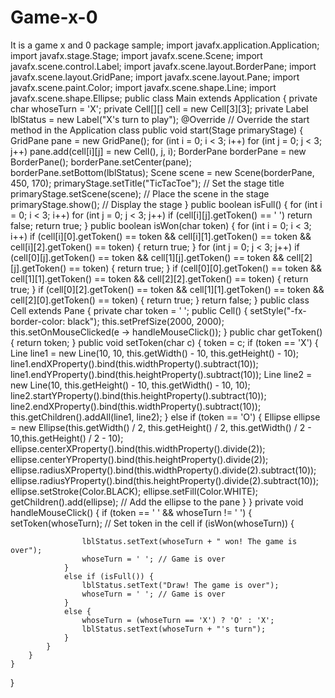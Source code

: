 # Game-x-0
It is a game x and 0 
package sample;
import javafx.application.Application;
import javafx.stage.Stage;
import javafx.scene.Scene;
import javafx.scene.control.Label;
import javafx.scene.layout.BorderPane;
import javafx.scene.layout.GridPane;
import javafx.scene.layout.Pane;
import javafx.scene.paint.Color;
import javafx.scene.shape.Line;
import javafx.scene.shape.Ellipse;
public class Main extends Application {
    private char whoseTurn = 'X';
    private Cell[][] cell = new Cell[3][3];
    private Label lblStatus = new Label("X's turn to play");
    @Override // Override the start method in the Application class
    public void start(Stage primaryStage) {
        GridPane pane = new GridPane();
        for (int i = 0; i < 3; i++)
            for (int j = 0; j < 3; j++)
                pane.add(cell[i][j] = new Cell(), j, i);
        BorderPane borderPane = new BorderPane();
        borderPane.setCenter(pane);
        borderPane.setBottom(lblStatus);
        Scene scene = new Scene(borderPane, 450, 170);
        primaryStage.setTitle("TicTacToe"); // Set the stage title
        primaryStage.setScene(scene); // Place the scene in the stage
        primaryStage.show(); // Display the stage
    }
    public boolean isFull() {
        for (int i = 0; i < 3; i++)
            for (int j = 0; j < 3; j++)
                if (cell[i][j].getToken() == ' ')
                    return false;
        return true;
    }
    public boolean isWon(char token) {
        for (int i = 0; i < 3; i++)
            if (cell[i][0].getToken() == token && cell[i][1].getToken() == token && cell[i][2].getToken() == token) {
                return true;
            }
        for (int j = 0; j < 3; j++)
            if (cell[0][j].getToken() == token && cell[1][j].getToken() == token && cell[2][j].getToken() == token) {
                return true;
            }
        if (cell[0][0].getToken() == token && cell[1][1].getToken() == token && cell[2][2].getToken() == token) {
            return true;
        }
        if (cell[0][2].getToken() == token && cell[1][1].getToken() == token && cell[2][0].getToken() == token) {
            return true;
        }
        return false;
    }
    public class Cell extends Pane {
        private char token = ' ';
        public Cell() {
            setStyle("-fx-border-color: black");
            this.setPrefSize(2000, 2000);
            this.setOnMouseClicked(e -> handleMouseClick());
        }
        public char getToken() {
            return token;
        }
        public void setToken(char c) {
            token = c;
            if (token == 'X') {
                Line line1 = new Line(10, 10, this.getWidth() - 10, this.getHeight() - 10);
                line1.endXProperty().bind(this.widthProperty().subtract(10));
                line1.endYProperty().bind(this.heightProperty().subtract(10));
                Line line2 = new Line(10, this.getHeight() - 10, this.getWidth() - 10, 10);
                line2.startYProperty().bind(this.heightProperty().subtract(10));
                line2.endXProperty().bind(this.widthProperty().subtract(10));
                this.getChildren().addAll(line1, line2);
            }
            else if (token == 'O') {
                Ellipse ellipse = new Ellipse(this.getWidth() / 2, this.getHeight() / 2, this.getWidth() / 2 - 10,this.getHeight() / 2 - 10);
                ellipse.centerXProperty().bind(this.widthProperty().divide(2));
                ellipse.centerYProperty().bind(this.heightProperty().divide(2));
                ellipse.radiusXProperty().bind(this.widthProperty().divide(2).subtract(10));
                ellipse.radiusYProperty().bind(this.heightProperty().divide(2).subtract(10));
                ellipse.setStroke(Color.BLACK);
                ellipse.setFill(Color.WHITE);
                getChildren().add(ellipse); // Add the ellipse to the pane
            }
        }
        private void handleMouseClick() {
            if (token == ' ' && whoseTurn != ' ') {
                setToken(whoseTurn); // Set token in the cell
                if (isWon(whoseTurn)) {

                    lblStatus.setText(whoseTurn + " won! The game is over");
                    whoseTurn = ' '; // Game is over
                }
                else if (isFull()) {
                    lblStatus.setText("Draw! The game is over");
                    whoseTurn = ' '; // Game is over
                }
                else {
                    whoseTurn = (whoseTurn == 'X') ? 'O' : 'X';
                    lblStatus.setText(whoseTurn + "'s turn");
                }
            }
        }
    }
}

